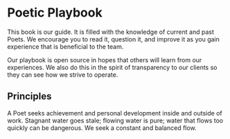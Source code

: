 # Poetic Playbook

This book is our guide. It is filled with the knowledge of current and past Poets. We encourage you to read it, question it, and improve it as you gain experience that is beneficial to the team.

Our playbook is open source in hopes that others will learn from our experiences. We also do this in the spirit of transparency to our clients so they can see how we strive to operate.

## Principles

A Poet seeks achievement and personal development inside and outside of work. Stagnant water goes stale; flowing water is pure; water that flows too quickly can be dangerous. We seek a constant and balanced flow.
